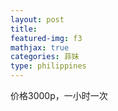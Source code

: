 ```yaml
---
layout: post
title: 
featured-img: f3
mathjax: true
categories: 菲妹
type: philippines
---
```


价格3000p，一小时一次